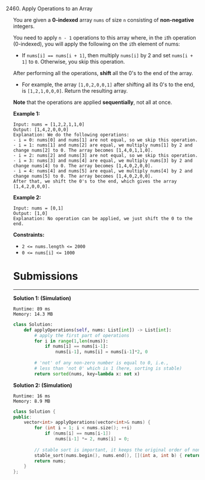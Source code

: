 2460. Apply Operations to an Array

You are given a **0-indexed** array `nums` of size `n` consisting of **non-negative** integers.

You need to apply `n - 1` operations to this array where, in the `i`th operation (0-indexed), you will apply the following on the `i`th element of nums:

* If `nums[i] == nums[i + 1]`, then multiply `nums[i]` by 2 and set `nums[i + 1]` to `0`. Otherwise, you skip this operation.

After performing all the operations, **shift** all the 0's to the end of the array.

* For example, the array `[1,0,2,0,0,1]` after shifting all its 0's to the end, is `[1,2,1,0,0,0]`.
Return the resulting array.

**Note** that the operations are applied **sequentially**, not all at once.

 

**Example 1:**
```
Input: nums = [1,2,2,1,1,0]
Output: [1,4,2,0,0,0]
Explanation: We do the following operations:
- i = 0: nums[0] and nums[1] are not equal, so we skip this operation.
- i = 1: nums[1] and nums[2] are equal, we multiply nums[1] by 2 and change nums[2] to 0. The array becomes [1,4,0,1,1,0].
- i = 2: nums[2] and nums[3] are not equal, so we skip this operation.
- i = 3: nums[3] and nums[4] are equal, we multiply nums[3] by 2 and change nums[4] to 0. The array becomes [1,4,0,2,0,0].
- i = 4: nums[4] and nums[5] are equal, we multiply nums[4] by 2 and change nums[5] to 0. The array becomes [1,4,0,2,0,0].
After that, we shift the 0's to the end, which gives the array [1,4,2,0,0,0].
```

**Example 2:**
```
Input: nums = [0,1]
Output: [1,0]
Explanation: No operation can be applied, we just shift the 0 to the end.
```

**Constraints:**

* `2 <= nums.length <= 2000`
* `0 <= nums[i] <= 1000`

# Submissions
---
**Solution 1: (Simulation)**
```
Runtime: 89 ms
Memory: 14.3 MB
```
```python
class Solution:
    def applyOperations(self, nums: List[int]) -> List[int]:
        # apply the first part of operations
        for i in range(1,len(nums)):
            if nums[i] == nums[i-1]:
                nums[i-1], nums[i] = nums[i-1]*2, 0    
        
        # 'not' of any non-zero number is equal to 0, i.e.,
        # less than 'not 0' which is 1 (here, sorting is stable)
        return sorted(nums, key=lambda x: not x)
```

**Solution 2: (Simulation)**
```
Runtime: 16 ms
Memory: 8.9 MB
```
```c++
class Solution {
public:
    vector<int> applyOperations(vector<int>& nums) {
        for (int i = 1; i < nums.size(); ++i)
            if (nums[i] == nums[i-1])
                nums[i-1] *= 2, nums[i] = 0;
        
		// stable sort is important, it keeps the original order of non-zero numbers
        stable_sort(nums.begin(), nums.end(), [](int a, int b) { return !a < !b; });
        return nums;
    }
};
```
